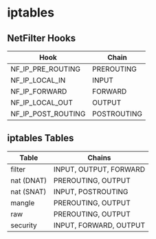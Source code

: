 # iptables

## NetFilter Hooks

|Hook|Chain|
|---|---|
|NF_IP_PRE_ROUTING|PREROUTING|
|NF_IP_LOCAL_IN|INPUT|
|NF_IP_FORWARD|FORWARD|
|NF_IP_LOCAL_OUT|OUTPUT|
|NF_IP_POST_ROUTING|POSTROUTING|

## iptables Tables

|Table|Chains|
|---|---|
|filter|INPUT, OUTPUT, FORWARD|
|nat (DNAT)|PREROUTING, OUTPUT|
|nat (SNAT)|INPUT, POSTROUTING|
|mangle|PREROUTING, OUTPUT|
|raw|PREROUTING, OUTPUT|
|security|INPUT, FORWARD, OUTPUT|
